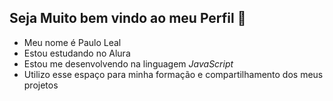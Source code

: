## Seja Muito bem vindo ao meu Perfil 🎡 


- Meu nome é Paulo Leal
- Estou estudando no Alura
- Estou me desenvolvendo na linguagem _JavaScript_
- Utilizo esse espaço para minha formação e compartilhamento dos meus projetos
